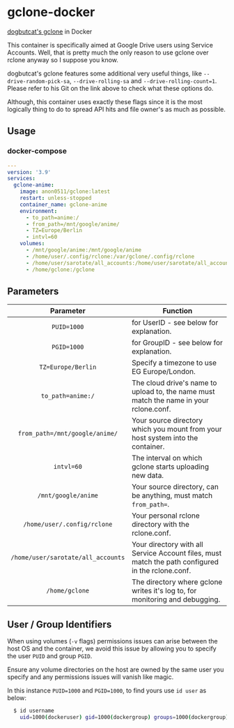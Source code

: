# gclone-docker
[dogbutcat's gclone](https://github.com/dogbutcat/gclone) in Docker

This container is specifically aimed at Google Drive users using Service Accounts. Well, that is pretty much the only reason to use gclone over rclone anyway so I suppose you know.

dogbutcat's gclone features some additional very useful things, like `--drive-random-pick-sa`, `--drive-rolling-sa` and `--drive-rolling-count=1`. Please refer to his Git on the link above to check what these options do.

Although, this container uses exactly these flags since it is the most logically thing to do to spread API hits and file owner's as much as possible. 


## Usage


### docker-compose

```yaml
---
version: '3.9'
services:
  gclone-anime:
    image: anon0511/gclone:latest
    restart: unless-stopped
    container_name: gclone-anime
    environment:
      - to_path=anime:/
      - from_path=/mnt/google/anime/
      - TZ=Europe/Berlin
      - intvl=60
    volumes:
      - /mnt/google/anime:/mnt/google/anime
      - /home/user/.config/rclone:/var/gclone/.config/rclone
      - /home/user/sarotate/all_accounts:/home/user/sarotate/all_accounts
      - /home/gclone:/gclone
```


## Parameters


| Parameter | Function |
| :----: | --- |
| `PUID=1000` | for UserID - see below for explanation. |
| `PGID=1000` | for GroupID - see below for explanation. |
| `TZ=Europe/Berlin` | Specify a timezone to use EG Europe/London. |
| `to_path=anime:/` | The cloud drive's name to upload to, the name must match the name in your rclone.conf. |
| `from_path=/mnt/google/anime/` | Your source directory which you mount from your host system into the container. |
| `intvl=60` | The interval on which gclone starts uploading new data. |
| `/mnt/google/anime` | Your source directory, can be anything, must match `from_path=`. |
| `/home/user/.config/rclone` | Your personal rclone directory with the rclone.conf. |
| `/home/user/sarotate/all_accounts` | Your directory with all Service Account files, must match the path configured in the rclone.conf. |
| `/home/gclone` | The directory where gclone writes it's log to, for monitoring and debugging. |


## User / Group Identifiers

When using volumes (`-v` flags) permissions issues can arise between the host OS and the container, we avoid this issue by allowing you to specify the user `PUID` and group `PGID`.

Ensure any volume directories on the host are owned by the same user you specify and any permissions issues will vanish like magic.

In this instance `PUID=1000` and `PGID=1000`, to find yours use `id user` as below:

```bash
  $ id username
    uid=1000(dockeruser) gid=1000(dockergroup) groups=1000(dockergroup)
```

